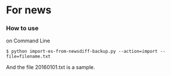 # For news

### How to use
on Command Line
```
$ python import-es-from-newsdiff-backup.py --action=import --file=filename.txt
```
And the file 20160101.txt is a sample.
